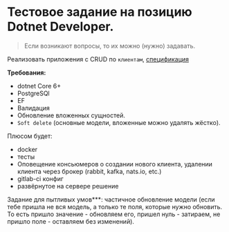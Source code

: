 Тестовое задание на позицию Dotnet Developer.
===

> Если возникают вопросы, то их можно (нужно) задавать.

Реализовать приложения с CRUD по `клиентам`, [спецификация](/openapi.yaml)

**Требования:**
 - dotnet Core 6+
 - PostgreSQl
 - EF
 - Валидация
 - Обновление вложенных сущностей.
 - `Soft delete` (основные модели, вложенные можно удалять жёстко).
 
 Плюсом будет:
 
 + docker
 + тесты
 + Оповещение консьюмеров о создании нового клиента, удалении клиента через брокер (rabbit, kafka, nats.io, etc.)
 + gitlab-ci конфиг
 + развёрнутое на сервере решение
 
Задание для пытливых умов***: частичное обновление модели (если тебе пришла не вся модель, а только те поля, которые нужно обновить. То есть пришло значение - обновляем его, пришел нуль - затираем,  не пришло поле - оставляем без изменений).

